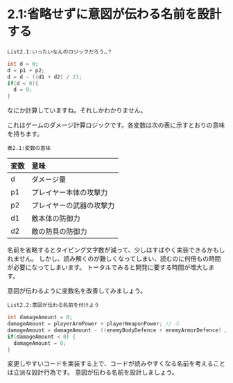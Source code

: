 # 2.1:省略せずに意図が伝わる名前を設計する

`List2.1:いったいなんのロジックだろう…？`

```Java
int d = 0;
d = p1 + p2;
d = d - ((d1 + d2) / 2);
if(d < 0){
  d = 0;
}
```

なにか計算していますね。それしかわかりません。

これはゲームのダメージ計算ロジックです。各変数は次の表に示すとおりの意味を持ちます。

`表2.1:変数の意味`

|変数|意味|
|:--|:--|
|d|ダメージ量|
|p1|プレイヤー本体の攻撃力|
|p2|プレイヤーの武器の攻撃力|
|d1|敵本体の防御力|
|d2|敵の防具の防御力|

名前を省略するとタイピング文字数が減って、少しはすばやく実装できるかもしれません。
しかし、読み解くのが難しくなってしまい、読むのに何倍もの時間が必要になってしまいます。
トータルでみると開発に要する時間が増大します。

意図が伝わるように変数名を改善してみましょう。

`List2.2:意図が伝わる名前を付けよう`

```java
int damageAmount = 0;
damageAmount = playerArmPower + playerWeaponPower; // ①
damageAmount = damageAmount - ((enemyBodyDefence + enemyArmorDefence) / 2); // ②
if(damageAmount < 0) {
  damageAmount = 0;
}
```

変更しやすいコードを実装する上で、コードが読みやすくなる名前を考えることは立派な設計行為です。
意図が伝わる名前を設計しましょう。

